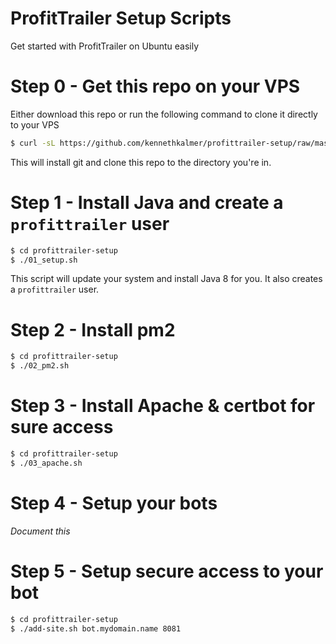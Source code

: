# ProfitTrailer Setup Scripts

Get started with ProfitTrailer on Ubuntu easily

# Step 0 - Get this repo on your VPS

Either download this repo or run the following command to clone it directly to your VPS

```sh
$ curl -sL https://github.com/kennethkalmer/profittrailer-setup/raw/master/00_download.sh | sudo -E bash -
```

This will install git and clone this repo to the directory you're in.

# Step 1 - Install Java and create a `profittrailer` user

```sh
$ cd profittrailer-setup
$ ./01_setup.sh
```

This script will update your system and install Java 8 for you. It also creates a `profittrailer` user.

# Step 2 - Install pm2


```sh
$ cd profittrailer-setup
$ ./02_pm2.sh
```

# Step 3 - Install Apache & certbot for sure access


```sh
$ cd profittrailer-setup
$ ./03_apache.sh
```

# Step 4 - Setup your bots

_Document this_

# Step 5 - Setup secure access to your bot


```sh
$ cd profittrailer-setup
$ ./add-site.sh bot.mydomain.name 8081
```

